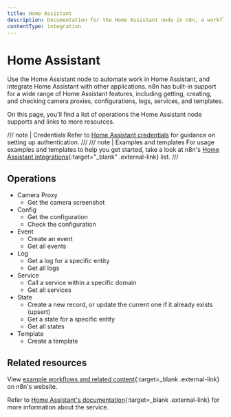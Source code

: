 ```yaml
---
title: Home Assistant
description: Documentation for the Home Assistant node in n8n, a workflow automation platform. Includes details of operations and configuration, and links to examples and credentials information.
contentType: integration
---
```


# Home Assistant

Use the Home Assistant node to automate work in Home Assistant, and integrate Home Assistant with other applications. n8n has built-in support for a wide range of Home Assistant features, including getting, creating, and checking camera proxies, configurations, logs, services, and templates. 

On this page, you'll find a list of operations the Home Assistant node supports and links to more resources.

/// note | Credentials
Refer to [Home Assistant credentials](/integrations/builtin/credentials/homeassistant/) for guidance on setting up authentication. 
///
/// note | Examples and templates
For usage examples and templates to help you get started, take a look at n8n's [Home Assistant integrations](https://n8n.io/integrations/home-assistant/){:target="_blank" .external-link} list.
///

## Operations

* Camera Proxy
    * Get the camera screenshot
* Config
    * Get the configuration
    * Check the configuration
* Event
    * Create an event
    * Get all events
* Log
    * Get a log for a specific entity
    * Get all logs
* Service
    * Call a service within a specific domain
    * Get all services
* State
    * Create a new record, or update the current one if it already exists (upsert)
    * Get a state for a specific entity
    * Get all states
* Template
    * Create a template

## Related resources


View [example workflows and related content](https://n8n.io/integrations/home-assistant/){:target=_blank .external-link} on n8n's website.


Refer to [Home Assistant's documentation](https://developers.home-assistant.io/docs/api/rest/){:target=_blank .external-link} for more information about the service.
